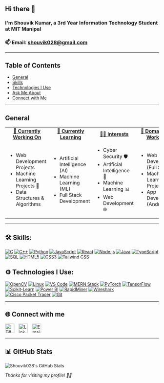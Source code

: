 ## Hi there 👋

### I'm **Shouvik Kumar**, a 3rd Year Information Technology Student at **MIT Manipal** 
### 📫 **Email:** [shouvik028@gmail.com](mailto:shouvik028@gmail.com)
---

## Table of Contents

- [General](#general)
- [Skills](#skills)
- [Technologies I Use](#technologies-i-use)
- [Ask Me About](#ask-me-about)
- [Connect with Me](#connect-with-me)
---
## General
<div align="center">

  <table>
    <tr>
      <td align="center"><u><b>🔭 Currently Working On</b></u></td>
      <td align="center"><u><b>🌱 Currently Learning</b></u></td>
      <td align="center"><u><b>👨‍💻 Interests</b></u></td>
      <td align="center"><u><b>🚀 Domains I've Worked In</b></u></td>
    </tr>
    <tr>
      <td>
        <ul align="left">
          <li>Web Development Projects</li>
          <li>Machine Learning Projects 🧠</li>
          <li>Data Structures & Algorithms</li>
        </ul>
      </td>
      <td>
        <ul align="left">
          <li>Artificial Intelligence (AI)</li>
          <li>Machine Learning (ML)</li>
          <li>Full Stack Development</li>
        </ul>
      </td>
      <td>
        <ul align="left">
          <li>Cyber Security 🛡️</li>
          <li>Artificial Intelligence 🤖</li>
          <li>Machine Learning 📊</li>
          <li>Web Development 🌐</li>
        </ul>
      </td>
      <td>
        <ul align="left">
          <li>Web Development (Full Stack)</li>
          <li>Machine Learning Projects</li>
          <li>App Development (Android/iOS)</li>
        </ul>
      </td>
    </tr>
  </table>

</div>

---

## 🛠️ Skills:

[![C](https://img.shields.io/badge/C-00599C?style=for-the-badge&logo=c&logoColor=white)](https://en.wikipedia.org/wiki/C_(programming_language))
[![C++](https://img.shields.io/badge/C++-00599C?style=for-the-badge&logo=c%2B%2B&logoColor=white)](https://isocpp.org/)
[![Python](https://img.shields.io/badge/Python-3776AB?style=for-the-badge&logo=python&logoColor=white)](https://python.org)
[![JavaScript](https://img.shields.io/badge/JavaScript-F7DF1E?style=for-the-badge&logo=javascript&logoColor=black)](https://developer.mozilla.org/en-US/docs/Web/JavaScript)
[![React](https://img.shields.io/badge/React-20232A?style=for-the-badge&logo=react&logoColor=61DAFB)](https://reactjs.org/)
[![Node.js](https://img.shields.io/badge/Node.js-339933?style=for-the-badge&logo=nodedotjs&logoColor=white)](https://nodejs.org/)
[![Java](https://img.shields.io/badge/Java-007396?style=for-the-badge&logo=java&logoColor=white)](https://www.java.com/)
[![TypeScript](https://img.shields.io/badge/TypeScript-3178C6?style=for-the-badge&logo=typescript&logoColor=white)](https://www.typescriptlang.org/)
[![SQL](https://img.shields.io/badge/SQL-4479A1?style=for-the-badge&logo=postgresql&logoColor=white)](https://en.wikipedia.org/wiki/SQL)
[![HTML5](https://img.shields.io/badge/HTML5-E34F26?style=for-the-badge&logo=html5&logoColor=white)](https://developer.mozilla.org/en-US/docs/Web/Guide/HTML/HTML5)
[![CSS3](https://img.shields.io/badge/CSS3-1572B6?style=for-the-badge&logo=css3&logoColor=white)](https://developer.mozilla.org/en-US/docs/Web/CSS)
[![Tailwind CSS](https://img.shields.io/badge/Tailwind_CSS-06B6D4?style=for-the-badge&logo=tailwind-css&logoColor=white)](https://tailwindcss.com/)


## ⚙️ Technologies I Use:

[![OpenCV](https://img.shields.io/badge/OpenCV-5C3EE8?style=for-the-badge&logo=opencv&logoColor=white)](https://opencv.org/)
[![Linux](https://img.shields.io/badge/Linux-FCC624?style=for-the-badge&logo=linux&logoColor=black)](https://www.linux.org/)
[![VS Code](https://img.shields.io/badge/VS_Code-007ACC?style=for-the-badge&logo=visual-studio-code&logoColor=white)](https://code.visualstudio.com/)
[![MERN Stack](https://img.shields.io/badge/MERN-3FA037?style=for-the-badge&logo=react&logoColor=white)](https://www.mongodb.com/mern-stack)
[![PyTorch](https://img.shields.io/badge/PyTorch-EE4C2C?style=for-the-badge&logo=pytorch&logoColor=white)](https://pytorch.org/)
[![TensorFlow](https://img.shields.io/badge/TensorFlow-FF6F00?style=for-the-badge&logo=tensorflow&logoColor=white)](https://www.tensorflow.org/)
[![Scikit-Learn](https://img.shields.io/badge/Scikit--Learn-F7931E?style=for-the-badge&logo=scikit-learn&logoColor=white)](https://scikit-learn.org/)
[![Power BI](https://img.shields.io/badge/Power%20BI-F2C811?style=for-the-badge&logo=powerbi&logoColor=black)](https://powerbi.microsoft.com/)
[![RapidMiner](https://img.shields.io/badge/RapidMiner-FF6600?style=for-the-badge&logo=rapidminer&logoColor=white)](https://rapidminer.com/)
[![Wireshark](https://img.shields.io/badge/Wireshark-1679A7?style=for-the-badge&logo=wireshark&logoColor=white)](https://www.wireshark.org/)
[![Cisco Packet Tracer](https://img.shields.io/badge/Cisco%20Packet%20Tracer-1BA0D7?style=for-the-badge&logo=cisco&logoColor=white)](https://www.netacad.com/courses/packet-tracer)
[![Git](https://img.shields.io/badge/Git-F05032?style=for-the-badge&logo=git&logoColor=white)](https://git-scm.com/)


---

## 🌐 Connect with me

<a href="https://github.com/Shouvik028" target="_blank" style="display:inline-block; margin-right:10px;">
  <img src="https://img.shields.io/badge/GitHub-181717?style=flat&logo=github&logoColor=white" alt="GitHub" style="height:30px;">
</a>

<a href="https://linkedin.com/in/shouvik028" target="_blank" style="display:inline-block; margin-right:10px;">
  <img src="https://img.shields.io/badge/LinkedIn-blue?style=flat&logo=linkedin" alt="LinkedIn" style="height:30px;">
</a>

<a href="mailto:shouvik028@gmail.com" target="_blank" style="display:inline-block; margin-right:10px;">
  <img src="https://img.shields.io/badge/Email-D14836?style=flat&logo=gmail&logoColor=white" alt="Email" style="height:30px;">
</a>

---

## 📊 GitHub Stats

![Shouvik028's GitHub Stats](https://github-readme-stats.vercel.app/api?username=Shouvik028&show_icons=true&theme=dark)



_Thanks for visiting my profile! 👨‍💻_
